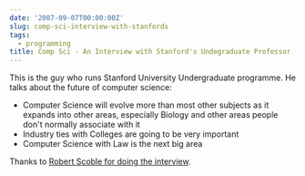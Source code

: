 ```yaml
---
date: '2007-09-07T00:00:00Z'
slug: comp-sci-interview-with-stanfords
tags:
  - programming
title: Comp Sci - An Interview with Stanford's Undegraduate Professor
---
```


This is the guy who runs Stanford University Undergraduate programme. He talks
about the future of computer science:

- Computer Science will evolve more than most other subjects as it expands into
  other areas, especially Biology and other areas people don't normally
  associate with it
- Industry ties with Colleges are going to be very important
- Computer Science with Law is the next big area

Thanks to
[Robert Scoble for doing the interview](http://scobleizer.com/2007/08/31/google-sun-yahoo-hp-cisco-and/).
